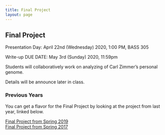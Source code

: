 ```yaml
---
title: Final Project
layout: page
---
```


## Final Project
Presentation Day: April 22nd (Wednesday) 2020, 1:00 PM, BASS 305

Write-up DUE DATE: May 3rd (Sunday) 2020, 11:59pm

Students will collaboratively work on analyzing of Carl Zimmer’s personal genome.

Details will be announce later in class.

### Previous Years
You can get a flavor for the Final Project by looking at the project from last year, linked below.

[Final Project from Spring 2019](http://cbb752b19.gersteinlab.org/final)  
[Final Project from Spring 2017](http://cbb752b17.gersteinlab.org/homework)
